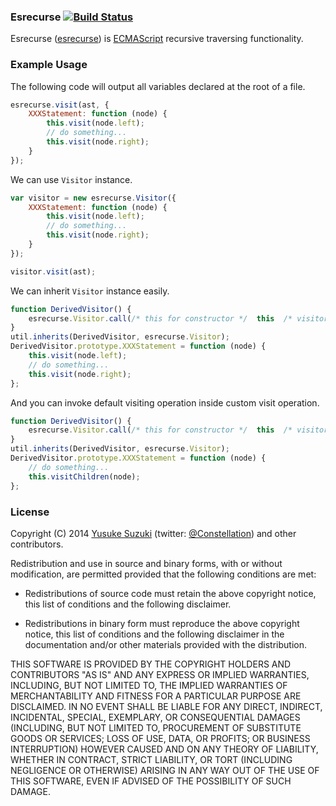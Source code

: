 ### Esrecurse [![Build Status](https://secure.travis-ci.org/estools/esrecurse.png)](http://travis-ci.org/estools/esrecurse)

Esrecurse ([esrecurse](http://github.com/estools/esrecurse)) is
[ECMAScript](http://www.ecma-international.org/publications/standards/Ecma-262.htm)
recursive traversing functionality.

### Example Usage

The following code will output all variables declared at the root of a file.

```javascript
esrecurse.visit(ast, {
    XXXStatement: function (node) {
        this.visit(node.left);
        // do something...
        this.visit(node.right);
    }
});
```

We can use `Visitor` instance.

```javascript
var visitor = new esrecurse.Visitor({
    XXXStatement: function (node) {
        this.visit(node.left);
        // do something...
        this.visit(node.right);
    }
});

visitor.visit(ast);
```

We can inherit `Visitor` instance easily.

```javascript
function DerivedVisitor() {
    esrecurse.Visitor.call(/* this for constructor */  this  /* visitor object automatically becomes this. */);
}
util.inherits(DerivedVisitor, esrecurse.Visitor);
DerivedVisitor.prototype.XXXStatement = function (node) {
    this.visit(node.left);
    // do something...
    this.visit(node.right);
};
```

And you can invoke default visiting operation inside custom visit operation.

```javascript
function DerivedVisitor() {
    esrecurse.Visitor.call(/* this for constructor */  this  /* visitor object automatically becomes this. */);
}
util.inherits(DerivedVisitor, esrecurse.Visitor);
DerivedVisitor.prototype.XXXStatement = function (node) {
    // do something...
    this.visitChildren(node);
};
```

### License

Copyright (C) 2014 [Yusuke Suzuki](http://github.com/Constellation)
 (twitter: [@Constellation](http://twitter.com/Constellation)) and other contributors.

Redistribution and use in source and binary forms, with or without
modification, are permitted provided that the following conditions are met:

  * Redistributions of source code must retain the above copyright
    notice, this list of conditions and the following disclaimer.

  * Redistributions in binary form must reproduce the above copyright
    notice, this list of conditions and the following disclaimer in the
    documentation and/or other materials provided with the distribution.

THIS SOFTWARE IS PROVIDED BY THE COPYRIGHT HOLDERS AND CONTRIBUTORS "AS IS"
AND ANY EXPRESS OR IMPLIED WARRANTIES, INCLUDING, BUT NOT LIMITED TO, THE
IMPLIED WARRANTIES OF MERCHANTABILITY AND FITNESS FOR A PARTICULAR PURPOSE
ARE DISCLAIMED. IN NO EVENT SHALL <COPYRIGHT HOLDER> BE LIABLE FOR ANY
DIRECT, INDIRECT, INCIDENTAL, SPECIAL, EXEMPLARY, OR CONSEQUENTIAL DAMAGES
(INCLUDING, BUT NOT LIMITED TO, PROCUREMENT OF SUBSTITUTE GOODS OR SERVICES;
LOSS OF USE, DATA, OR PROFITS; OR BUSINESS INTERRUPTION) HOWEVER CAUSED AND
ON ANY THEORY OF LIABILITY, WHETHER IN CONTRACT, STRICT LIABILITY, OR TORT
(INCLUDING NEGLIGENCE OR OTHERWISE) ARISING IN ANY WAY OUT OF THE USE OF
THIS SOFTWARE, EVEN IF ADVISED OF THE POSSIBILITY OF SUCH DAMAGE.
